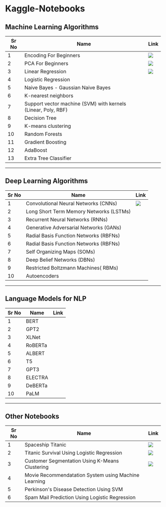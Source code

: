 # Kaggle-Notebooks 

## Machine Learning Algorithms

| Sr No | Name                                                         | Link                                                         |
| ----- | ------------------------------------------------------------ | ------------------------------------------------------------ |
| 1     | Encoding For Beginners                           | [![](https://raw.githubusercontent.com/rahuldkjain/github-profile-readme-generator/master/src/images/icons/Social/kaggle.svg)](https://www.kaggle.com/code/pumpkin18/encoding-for-beginners?kernelSessionId=112108925) |
| 2     | PCA For Beginners                           | [![](https://raw.githubusercontent.com/rahuldkjain/github-profile-readme-generator/master/src/images/icons/Social/kaggle.svg)](https://www.kaggle.com/code/pumpkin18/pca-for-beginners?kernelSessionId=112193623) |
| 3     | Linear Regression                       | [![](https://raw.githubusercontent.com/rahuldkjain/github-profile-readme-generator/master/src/images/icons/Social/kaggle.svg)](https://www.kaggle.com/code/pumpkin18/linear-regression-car-price-prediction?kernelSessionId=118355590) |
| 4     |  Logistic Regression                           | |
| 5     | Naive Bayes - Gaussian Naive Bayes                           | |
| 6     |  K-nearest neighbors                           | |
| 7     |  Support vector machine (SVM) with kernels (Linear, Poly, RBF)        | |
| 8     | Decision Tree                           |  |
| 9     | K-means clustering                           |  |
| 10     | Random Forests                           |  |
| 11     | Gradient Boosting                           | |
| 12     | AdaBoost                           |  |
| 13     | Extra Tree Classifier                           |  |
<hr>

## Deep Learning Algorithms
| Sr No | Name                                                         | Link                                                         |
| ----- | ------------------------------------------------------------ | ------------------------------------------------------------ |
| 1     | Convolutional Neural Networks (CNNs)                                                   |  [![](https://raw.githubusercontent.com/rahuldkjain/github-profile-readme-generator/master/src/images/icons/Social/kaggle.svg)](https://www.kaggle.com/code/pumpkin18/digit-recognizer-using-cnn?kernelSessionId=119065373)|
| 2     | Long Short Term Memory Networks (LSTMs)                           |  |
| 3     | Recurrent Neural Networks (RNNs)                           |  |
| 4     | Generative Adversarial Networks (GANs)                           |  |
| 5     | Radial Basis Function Networks (RBFNs)                           |  |
| 6     | Radial Basis Function Networks (RBFNs)                           | |
| 7     | Self Organizing Maps (SOMs)                           |  |
| 8     | Deep Belief Networks (DBNs)                           |  |
| 9     | Restricted Boltzmann Machines( RBMs)                           |  |
| 10     | Autoencoders                           |  |
<hr>

## Language Models for NLP 
| Sr No | Name                                                         | Link                                                         |
| ----- | ------------------------------------------------------------ | ------------------------------------------------------------ |
| 1     | BERT                                                   |  |
| 2     | GPT2                           |  |
| 3     | XLNet                          |  |
| 4     | RoBERTa                          ||
| 5     | ALBERT                           | |
| 6     | T5                           | |
| 7     | GPT3                           | |
| 8     | ELECTRA                           ||
| 9     | DeBERTa                           |  |
| 10     | PaLM                           | |
<hr>

## Other Notebooks


| Sr No | Name                                                         | Link                                                         |
| ----- | ------------------------------------------------------------ | ------------------------------------------------------------ |
| 1     | Spaceship Titanic                            | [![](https://raw.githubusercontent.com/rahuldkjain/github-profile-readme-generator/master/src/images/icons/Social/kaggle.svg)](https://www.kaggle.com/code/pumpkin18/spaceship-titanic?kernelSessionId=116231674) |
| 2     | Titanic Survival Using Logistic Regression                           | [![](https://raw.githubusercontent.com/rahuldkjain/github-profile-readme-generator/master/src/images/icons/Social/kaggle.svg)](https://www.kaggle.com/code/pumpkin18/titanic-survival-using-logistic-regression?kernelSessionId=114620609) |
| 3     | Customer Segmentation Using K-Means Clustering                           | [![](https://raw.githubusercontent.com/rahuldkjain/github-profile-readme-generator/master/src/images/icons/Social/kaggle.svg)](https://www.kaggle.com/code/pumpkin18/customer-segmentation-for-beginners-using-kmeans?kernelSessionId=114511530) |
| 4     | Movie Recommendatation System using Machine Learning                          | |
| 5     | Perkinson's Disease Detection Using SVM                           | |
| 6     | Spam Mail Prediction Using Logistic Regression                           |  |
